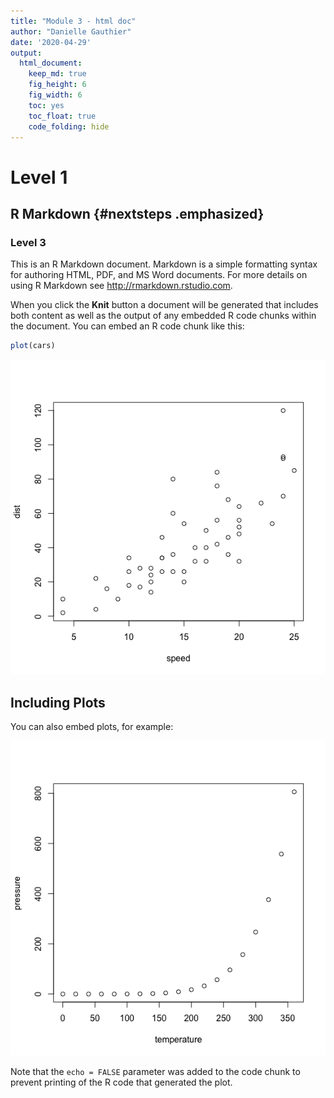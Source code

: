 ```yaml
---
title: "Module 3 - html doc"
author: "Danielle Gauthier"
date: '2020-04-29'
output: 
  html_document:
    keep_md: true
    fig_height: 6
    fig_width: 6
    toc: yes
    toc_float: true
    code_folding: hide
---
```




# Level 1
## R Markdown {#nextsteps .emphasized}
### Level 3

This is an R Markdown document. Markdown is a simple formatting syntax for authoring HTML, PDF, and MS Word documents. For more details on using R Markdown see <http://rmarkdown.rstudio.com>.

When you click the **Knit** button a document will be generated that includes both content as well as the output of any embedded R code chunks within the document. You can embed an R code chunk like this:


```r
plot(cars)
```

![](HTMLdoc_files/figure-html/cars-1.png)<!-- -->

## Including Plots

You can also embed plots, for example:

![](HTMLdoc_files/figure-html/pressure-1.png)<!-- -->

Note that the `echo = FALSE` parameter was added to the code chunk to prevent printing of the R code that generated the plot.
